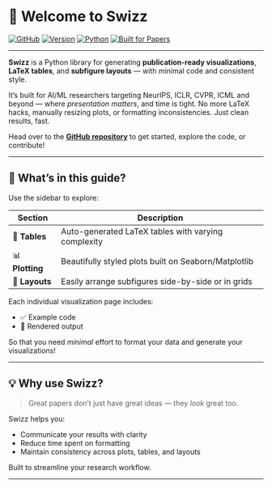 # 📄 Welcome to **Swizz**

[![GitHub](https://img.shields.io/badge/GitHub-Repo-181717?logo=github)](https://github.com/lars-quaedvlieg/swizz) [![Version](https://img.shields.io/badge/version-0.1.0-orange)](https://github.com/lars-quaedvlieg/swizz/releases) [![Python](https://img.shields.io/badge/python-3.10%2B-blue.svg)](https://www.python.org/) [![Built for Papers](https://img.shields.io/badge/built%20for-AI%20papers-ff69b4)](https://github.com/lars-quaedvlieg/swizz)

---

**Swizz** is a Python library for generating **publication-ready visualizations**, **LaTeX tables**, and **subfigure
layouts** — with minimal code and consistent style. 

It’s built for AI/ML researchers targeting NeurIPS, ICLR, CVPR, ICML and beyond — where *presentation matters*, and time
is tight. No more LaTeX hacks, manually resizing plots, or formatting inconsistencies. Just clean results, fast.

Head over to the [**GitHub repository**](https://github.com/lars-quaedvlieg/swizz) to get started, explore the code, or contribute!

---

## 🧭 What’s in this guide?

Use the sidebar to explore:

| Section         | Description                                                      |
|-----------------|------------------------------------------------------------------|
| 🧾 **Tables**   | Auto-generated LaTeX tables with varying complexity              |
| 📊 **Plotting** | Beautifully styled plots built on Seaborn/Matplotlib             |
| 🧩 **Layouts**  | Easily arrange subfigures side-by-side or in grids |

Each individual visualization page includes:

- ✅ Example code
- 📸 Rendered output

So that you need *minimal* effort to format your data and generate your visualizations!

---

## 💡 Why use Swizz?

> Great papers don’t just have great ideas — they *look* great too.

Swizz helps you:

- Communicate your results with clarity
- Reduce time spent on formatting
- Maintain consistency across plots, tables, and layouts

Built to streamline your research workflow.

---